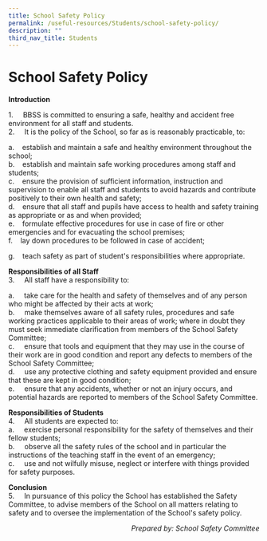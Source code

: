 ```yaml
---
title: School Safety Policy
permalink: /useful-resources/Students/school-safety-policy/
description: ""
third_nav_title: Students
---
```

# School Safety Policy

**Introduction**  

1\.     BBSS is committed to ensuring a safe, healthy and accident free environment for all staff and students.  
2\.     It is the policy of the School, so far as is reasonably practicable, to:  

a.    establish and maintain a safe and healthy environment throughout the school;  
b.    establish and maintain safe working procedures among staff and students;  
c.    ensure the provision of sufficient information, instruction and supervision to enable all staff and students to avoid hazards and contribute positively to their own health and safety;  
d.    ensure that all staff and pupils have access to health and safety training as appropriate or as and when provided;  
e.    formulate effective procedures for use in case of fire or other emergencies and for evacuating the school premises;  
f.    lay down procedures to be followed in case of accident; 

g.    teach safety as part of student's responsibilities where appropriate.

  
**Responsibilities of all Staff**  
3\.     All staff have a responsibility to:  

a.     take care for the health and safety of themselves and of any person who might be affected by their acts at work;  
b.     make themselves aware of all safety rules, procedures and safe working practices applicable to their areas of work; where in doubt they must seek immediate clarification from members of the School Safety Committee;  
c.     ensure that tools and equipment that they may use in the course of their work are in good condition and report any defects to members of the School Safety Committee;  
d.     use any protective clothing and safety equipment provided and ensure that these are kept in good condition;  
e.     ensure that any accidents, whether or not an injury occurs, and potential hazards are reported to members of the School Safety Committee.

  
**Responsibilities of Students**  
4\.     All students are expected to:  
a.     exercise personal responsibility for the safety of themselves and their fellow students;  
b.     observe all the safety rules of the school and in particular the instructions of the teaching staff in the event of an emergency;  
c.     use and not wilfully misuse, neglect or interfere with things provided for safety purposes.

  
**Conclusion**  
5.     In pursuance of this policy the School has established the Safety Committee, to advise members of the School on all matters relating to safety and to oversee the implementation of the School's safety policy.  
  

<p style="text-align: right;"><i>Prepared by: School Safety Committee</i></p>